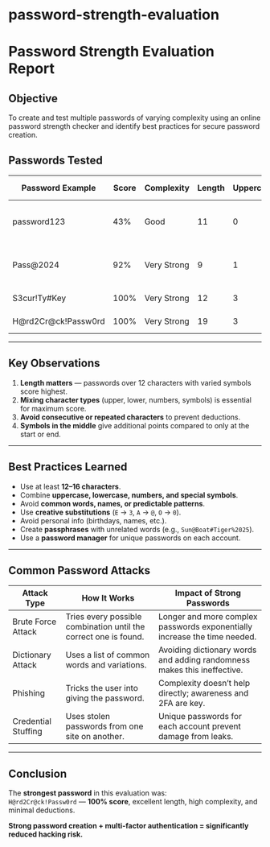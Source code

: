 # password-strength-evaluation
# Password Strength Evaluation Report

## Objective
To create and test multiple passwords of varying complexity using an online password strength checker and identify best practices for secure password creation.

## Passwords Tested

| Password Example       | Score  | Complexity   | Length | Uppercase | Lowercase | Numbers | Symbols | Notable Deductions |
|------------------------|--------|--------------|--------|-----------|-----------|---------|---------|--------------------|
| password123            | 43%    | Good         | 11     | 0         | 8         | 3       | 0       | Consecutive lowercase, sequential numbers |
| Pass@2024              | 92%    | Very Strong  | 9      | 1         | 3         | 4       | 1       | Consecutive lowercase, consecutive numbers |
| S3cur!Ty#Key           | 100%   | Very Strong  | 12     | 3         | 6         | 1       | 2       | Consecutive lowercase |
| H@rd2Cr@ck!Passw0rd    | 100%   | Very Strong  | 19     | 3         | 11        | 2       | 3       | Consecutive lowercase |

---

## Key Observations
1. **Length matters** — passwords over 12 characters with varied symbols score highest.
2. **Mixing character types** (upper, lower, numbers, symbols) is essential for maximum score.
3. **Avoid consecutive or repeated characters** to prevent deductions.
4. **Symbols in the middle** give additional points compared to only at the start or end.

---

## Best Practices Learned
- Use at least **12–16 characters**.
- Combine **uppercase, lowercase, numbers, and special symbols**.
- Avoid **common words, names, or predictable patterns**.
- Use **creative substitutions** (`E` → `3`, `A` → `@`, `O` → `0`).
- Avoid personal info (birthdays, names, etc.).
- Create **passphrases** with unrelated words (e.g., `Sun@Boat#Tiger%2025`).
- Use a **password manager** for unique passwords on each account.

---

## Common Password Attacks

| Attack Type | How It Works | Impact of Strong Passwords |
|-------------|--------------|----------------------------|
| Brute Force Attack | Tries every possible combination until the correct one is found. | Longer and more complex passwords exponentially increase the time needed. |
| Dictionary Attack | Uses a list of common words and variations. | Avoiding dictionary words and adding randomness makes this ineffective. |
| Phishing | Tricks the user into giving the password. | Complexity doesn’t help directly; awareness and 2FA are key. |
| Credential Stuffing | Uses stolen passwords from one site on another. | Unique passwords for each account prevent damage from leaks. |

---

## Conclusion
The **strongest password** in this evaluation was:  
`H@rd2Cr@ck!Passw0rd` — **100% score**, excellent length, high complexity, and minimal deductions.

**Strong password creation + multi-factor authentication = significantly reduced hacking risk.**
